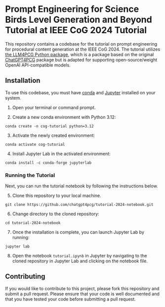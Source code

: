 # Prompt Engineering for Science Birds Level Generation and Beyond Tutorial at IEEE CoG 2024 Tutorial

This repository contains a codebase for the tutorial on prompt engineering for procedural content generation at the IEEE
CoG 2024. The tutorial utilizes [the LLM4PCG Python package](https://github.com/Pittawat2542/llm4pcg-python), which is a
package based on the original [ChatGPT4PCG](https://github.com/chatgpt4pcg/chatgpt4pcg-python) package but is adapted
for supporting open-source/weight OpenAI API-compatible models.

## Installation

To use this codebase, you must have [conda](https://conda.io/projects/conda/en/latest/user-guide/install/index.html)
and [Jupyter](https://jupyter.org/install) installed on your
system.

1. Open your terminal or command prompt.

2. Create a new conda environment with Python 3.12:

```
conda create -n cog-tutorial python=3.12
```

3. Activate the newly created environment:

```
conda activate cog-tutorial
```

4. Install Jupyter Lab in the activated environment:

```
conda install -c conda-forge jupyterlab
```

### Running the Tutorial

Next, you can run the tutorial notebook by following the instructions below.

5. Clone this repository to your local machine.

```
git clone https://github.com/chatgpt4pcg/tutorial-2024-notebook.git
```

6. Change directory to the cloned repository:

```
cd tutorial-2024-notebook
```

7. Once the installation is complete, you can launch Jupyter Lab by running:

```
jupyter lab
```

8. Open the notebook `tutorial.ipynb` in Jupyter by navigating to the cloned repository in Jupyter Lab and clicking on
   the notebook file.

## Contributing

If you would like to contribute to this project, please fork this repository and submit a pull request. Please ensure
that your code is well documented and that you have tested your code before submitting a pull request.
